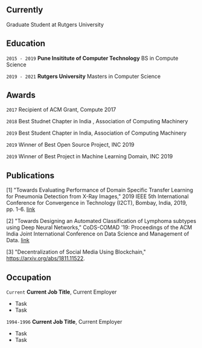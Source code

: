 
## Currently

Graduate Student at Rutgers University

## Education

`2015 - 2019`
__Pune Insititute of Computer Technology__
BS in Compute Science

`2019 - 2021`
__Rutgers University__
Masters in Computer Science 

## Awards

`2017`
Recipient of ACM Grant, Compute 2017

`2018`
Best Studnet Chapter in India , Association of Computing Machinery 

`2019`
Best Student Chapter in India, Association of Computing Machinery

`2019`
Winner of Best Open Source Project, INC 2019

`2019`
Winner of Best Project in Machine Learning Domain, INC 2019

## Publications

<!-- A list is also available [online](https://scholar.google.co.uk/citations?user=LTOTl0YAAAAJ) -->

[1] "Towards Evaluating Performance of Domain Specific Transfer Learning for Pneumonia Detection from X-Ray Images," 2019 IEEE 5th International Conference for Convergence in Technology (I2CT), Bombay, India, 2019, pp. 1-6.
[link](https://ieeexplore.ieee.org/abstract/document/9033555)

[2] "Towards Designing an Automated Classification of Lymphoma subtypes using Deep Neural Networks," CoDS-COMAD '19: Proceedings of the ACM India Joint International Conference on Data Science and Management of Data. [link](https://doi.org/10.1145/3297001.3297019)

[3] "Decentralization of Social Media Using Blockchain," https://arxiv.org/abs/1811.11522.


## Occupation

`Current`
__Current Job Title__, Current Employer 

- Task
- Task

`1994-1996`
__Current Job Title__, Current Employer 

- Task
- Task



<!-- ### Footer

Last updated: May 2020 -->


